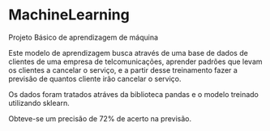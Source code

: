 # MachineLearning
Projeto Básico de aprendizagem de máquina

Este modelo de aprendizagem busca através de uma base de dados de clientes de uma empresa de telcomunicações,
aprender padrões que levam os clientes a cancelar o serviço, e a partir desse treinamento fazer a previsão de
quantos cliente irão cancelar o serviço.

Os dados foram tratados atráves da biblioteca pandas e o modelo treinado utilizando sklearn.

Obteve-se um precisão de 72% de acerto na previsão.
